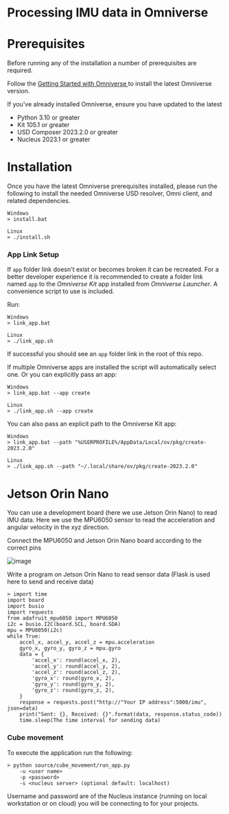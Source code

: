# Processing IMU data in Omniverse


# Prerequisites
Before running any of the installation a number of prerequisites are required.

Follow the [Getting Started with Omniverse ](https://www.nvidia.com/en-us/omniverse/download/) to install the latest Omniverse version.

If you've already installed Omniverse, ensure you have updated to the latest

* Python 3.10 or greater
* Kit 105.1 or greater
* USD Composer 2023.2.0 or greater
* Nucleus 2023.1 or greater


# Installation

Once you have the latest Omniverse prerequisites installed, please run the following to install the needed Omniverse USD resolver, Omni client, and related dependencies.

```
Windows
> install.bat
```
```
Linux
> ./install.sh
```


### App Link Setup

If `app` folder link doesn't exist or becomes broken it can be recreated. For a better developer experience it is recommended to create a folder link named `app` to the *Omniverse Kit* app installed from *Omniverse Launcher*. A convenience script to use is included.

Run:

```
Windows
> link_app.bat
```
```
Linux
> ./link_app.sh
```


If successful you should see an `app` folder link in the root of this repo.

If multiple Omniverse apps are installed the script will automatically select one. Or you can explicitly pass an app:

```
Windows
> link_app.bat --app create
```
```
Linux
> ./link_app.sh --app create
```

You can also pass an explicit path to the Omniverse Kit app:

```
Windows
> link_app.bat --path "%USERPROFILE%/AppData/Local/ov/pkg/create-2023.2.0"
```
```
Linux
> ./link_app.sh --path "~/.local/share/ov/pkg/create-2023.2.0"
```


# Jetson Orin Nano

You can use a development board (here we use Jetson Orin Nano) to read IMU data. Here we use the MPU6050 sensor to read the acceleration and angular velocity in the xyz direction.

Connect the MPU6050 and Jetson Orin Nano board according to the correct pins

![image](https://github.com/user-attachments/assets/88bb0fd6-ed0b-4097-afc1-fa7add2e1b86)

Write a program on Jetson Orin Nano to read sensor data (Flask is used here to send and receive data)
```
> import time
import board
import busio
import requests
from adafruit_mpu6050 import MPU6050
i2c = busio.I2C(board.SCL, board.SDA)
mpu = MPU6050(i2c)
while True:
    accel_x, accel_y, accel_z = mpu.acceleration
    gyro_x, gyro_y, gyro_z = mpu.gyro
    data = {
        'accel_x': round(accel_x, 2),
        'accel_y': round(accel_y, 2),
        'accel_z': round(accel_z, 2),
        'gyro_x': round(gyro_x, 2),
        'gyro_y': round(gyro_y, 2),
        'gyro_z': round(gyro_z, 2),
    }
    response = requests.post("http://"Your IP address":5000/imu", json=data)
    print("Sent: {}, Received: {}".format(data, response.status_code))
    time.sleep(The time interval for sending data)
```

### Cube movement

To execute the application run the following:
```
> python source/cube_movement/run_app.py
    -u <user name>
    -p <password>
    -s <nucleus server> (optional default: localhost)
```

Username and password are of the Nucleus instance (running on local workstation or on cloud) you will be connecting to for your projects.




